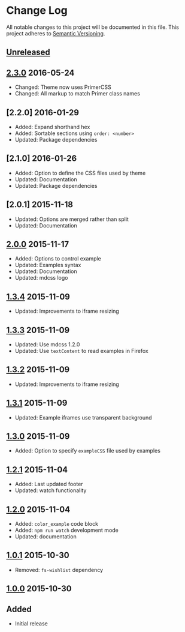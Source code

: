 # Change Log
All notable changes to this project will be documented in this file.
This project adheres to [Semantic Versioning](http://semver.org/).

## [Unreleased]

## [2.3.0] 2016-05-24
- Changed: Theme now uses PrimerCSS
- Changed: All markup to match Primer class names

## [2.2.0] 2016-01-29

- Added: Expand shorthand hex
- Added: Sortable sections using `order: <number>`
- Updated: Package dependencies

## [2.1.0] 2016-01-26

- Added: Option to define the CSS files used by theme
- Updated: Documentation
- Updated: Package dependencies

## [2.0.1] 2015-11-18

- Updated: Options are merged rather than split
- Updated: Documentation

## [2.0.0] 2015-11-17

- Added: Options to control example
- Updated: Examples syntax
- Updated: Documentation
- Updated: mdcss logo

## [1.3.4] 2015-11-09

- Updated: Improvements to iframe resizing

## [1.3.3] 2015-11-09

- Updated: Use mdcss 1.2.0
- Updated: Use `textContent` to read examples in Firefox

## [1.3.2] 2015-11-09

- Updated: Improvements to iframe resizing

## [1.3.1] 2015-11-09

- Updated: Example iframes use transparent background

## [1.3.0] 2015-11-09

- Added: Option to specify `exampleCSS` file used by examples

## [1.2.1] 2015-11-04

- Added: Last updated footer
- Updated: watch functionality

## [1.2.0] 2015-11-04

- Added: `color_example` code block
- Added: `npm run watch` development mode
- Updated: documentation

## [1.0.1] 2015-10-30

- Removed: `fs-wishlist` dependency

## [1.0.0] 2015-10-30

## Added
- Initial release

[Unreleased]: https://github.com/jonathantneal/mdcss-theme-github/compare/2.3.0...HEAD
[2.3.0]: https://github.com/jonathantneal/mdcss-theme-github/compare/2.0.0...2.3.0
[2.0.0]: https://github.com/jonathantneal/mdcss-theme-github/compare/1.3.4...2.0.0
[1.3.4]: https://github.com/jonathantneal/mdcss-theme-github/compare/1.3.3...1.3.4
[1.3.3]: https://github.com/jonathantneal/mdcss-theme-github/compare/1.3.2...1.3.3
[1.3.2]: https://github.com/jonathantneal/mdcss-theme-github/compare/1.3.1...1.3.2
[1.3.1]: https://github.com/jonathantneal/mdcss-theme-github/compare/1.3.0...1.3.1
[1.3.0]: https://github.com/jonathantneal/mdcss-theme-github/compare/1.2.1...1.3.0
[1.2.1]: https://github.com/jonathantneal/mdcss-theme-github/compare/1.2.0...1.2.1
[1.2.0]: https://github.com/jonathantneal/mdcss-theme-github/compare/1.1.1...1.2.0
[1.1.1]: https://github.com/jonathantneal/mdcss-theme-github/compare/1.1.0...1.1.1
[1.1.0]: https://github.com/jonathantneal/mdcss-theme-github/compare/1.0.1...1.1.0
[1.0.1]: https://github.com/jonathantneal/mdcss-theme-github/compare/1.0.0...1.0.1
[1.0.0]: https://github.com/jonathantneal/mdcss-theme-github/commits/1.0.0

